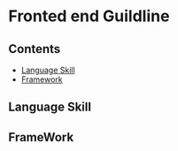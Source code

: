# Fronted end Guildline

## Contents
- [Language Skill](#language-skill)
- [Framework](framework)

## Language Skill

## FrameWork
